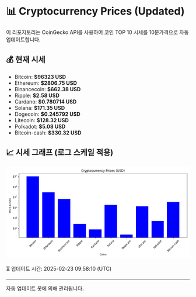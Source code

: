 
# 📊 Cryptocurrency Prices (Updated)

이 리포지토리는 CoinGecko API를 사용하여 코인 TOP 10 시세를 10분가격으로 자동 업데이트합니다.

## 💰 현재 시세
- Bitcoin: **$96323 USD**
- Ethereum: **$2806.75 USD**
- Binancecoin: **$662.38 USD**
- Ripple: **$2.58 USD**
- Cardano: **$0.780714 USD**
- Solana: **$171.35 USD**
- Dogecoin: **$0.245792 USD**
- Litecoin: **$128.32 USD**
- Polkadot: **$5.08 USD**
- Bitcoin-cash: **$330.32 USD**

## 📈 시세 그래프 (로그 스케일 적용)
![Crypto Prices](crypto_prices.png)

⏳ 업데이트 시간: 2025-02-23 09:58:10 (UTC)

---
자동 업데이트 봇에 의해 관리됩니다.
